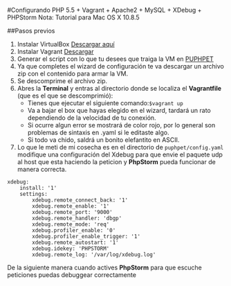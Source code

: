 #Configurando PHP 5.5 + Vagrant + Apache2 + MySQL + XDebug + PHPStorm
Nota: Tutorial para Mac OS X 10.8.5

##Pasos previos

1. Instalar VirtualBox [Descargar aquí](https://www.virtualbox.org/)
2. Instalar Vagrant [Descargar](http://www.vagrantup.com/)
3. Generar el script con lo que tu desees que traiga la VM en [PUPHPET](https://puphpet.com/)
4. Ya que completes el wizard de configuración te va descargar un archivo zip con el contenido para armar la VM.
5. Se descomprime el archivo zip.
6. Abres la __Terminal__ y entras al directorio donde se localiza el __Vagrantfile__ (que es el que se descomprimió):
	* Tienes que ejecutar el siguiente comando:```$vagrant up```
	* Va a bajar el box que hayas elegido en el wizard, tardará un rato dependiendo de la velocidad de tu conexión.
	* Si ocurre algun error se mostrará de color rojo, por lo general son problemas de sintaxis en .yaml si le editaste algo.
	* Si todo va chido, saldrá un bonito elefantito en ASCII.
7. Lo que le meti de mi cosecha es en el directorio de ```puphpet/config.yaml``` modifique una configuración del Xdebug para que envie el paquete udp al host que esta haciendo la peticion y __PhpStorm__ pueda funcionar de manera correcta.
	
```
xdebug:
    install: '1'
    settings:
        xdebug.remote_connect_back: '1'
        xdebug.remote_enable: '1'
        xdebug.remote_port: '9000'
        xdebug.remote_handler: 'dbgp'
        xdebug.remote_mode: 'req'
        xdebug.profiler_enable: '0'
        xdebug.profiler_enable_trigger: '1'
        xdebug.remote_autostart: '1'
        xdebug.idekey: 'PHPSTORM'
        xdebug.remote_log: '/var/log/xdebug.log'
```

De la siguiente manera cuando actives __PhpStorm__ para que escuche peticiones puedas debuggear correctamente